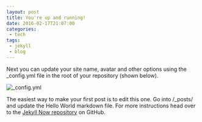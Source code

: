 ```yaml
---
layout: post
title: You're up and running!
date: 2016-02-17T21:07:00
categories:
 - tech
tags:
 - jekyll
 - blog
---
```


Next you can update your site name, avatar and other options using the _config.yml file in the root of your repository (shown below).

![_config.yml](/images/2016/config.png)

The easiest way to make your first post is to edit this one. Go into /_posts/ and update the Hello World markdown file. For more instructions head over to the [Jekyll Now repository](https://github.com/barryclark/jekyll-now) on GitHub.
